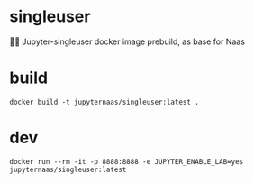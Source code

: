 # singleuser
🕵️‍♂️ Jupyter-singleuser docker image prebuild, as base for Naas 

# build

`docker build -t jupyternaas/singleuser:latest .`

# dev

`docker run --rm -it -p 8888:8888 -e JUPYTER_ENABLE_LAB=yes jupyternaas/singleuser:latest`
